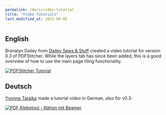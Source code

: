 ```yaml
---
permalink: /docs/video-tutorial
title: "Video Tutorials"
last_modified_at: 2021-04-05
---
```


## English
Branalyn Dailey from [Dailey Sews & Stuff](https://www.youtube.com/c/DaileySewsStuff) created a video tutorial for version 0.3 of PDFStitcher. While the layers tab has since been added, this is a good overview of how to use the main page tiling functionality.

[![PDFStitcher Tutorial](http://img.youtube.com/vi/1zI6l_vIY9s/0.jpg)](http://www.youtube.com/watch?v=1zI6l_vIY9s "PDFStitcher Tutorial")

## Deutsch
[Yvonne Tataika](https://www.youtube.com/channel/UCJPi78I1maXkCyQwkQc5CwQ) made a tutorial video in German, also for v0.3:

[![PDF Klebetool - Nähen mit Beamer](http://img.youtube.com/vi/y8n6bDsCMzk/0.jpg)](https://www.youtube.com/watch?v=y8n6bDsCMzk "PDF Klebetool - Nähen mit Beamer")